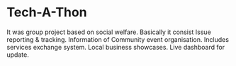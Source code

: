 # Tech-A-Thon
It was group project based on social welfare. 
Basically it consist Issue reporting & tracking.
Information of Community event organisation.
Includes services exchange system.
Local business showcases.
Live dashboard for update.
 
